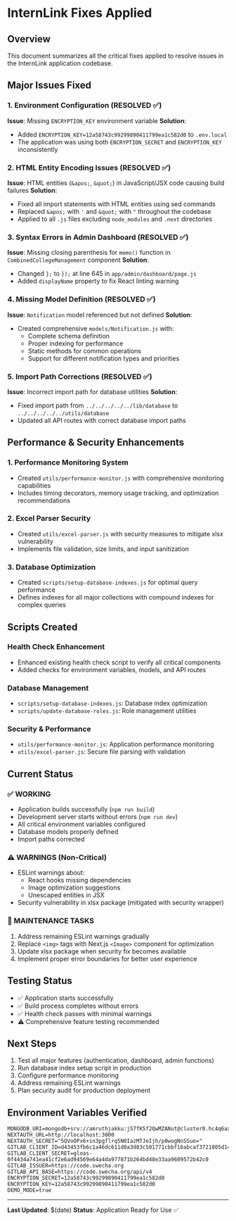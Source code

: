 # InternLink Fixes Applied

## Overview
This document summarizes all the critical fixes applied to resolve issues in the InternLink application codebase.

## Major Issues Fixed

### 1. Environment Configuration (RESOLVED ✅)
**Issue**: Missing `ENCRYPTION_KEY` environment variable
**Solution**: 
- Added `ENCRYPTION_KEY=12a58743c99299890411799ea1c582d0` to `.env.local`
- The application was using both `ENCRYPTION_SECRET` and `ENCRYPTION_KEY` inconsistently

### 2. HTML Entity Encoding Issues (RESOLVED ✅)
**Issue**: HTML entities (`&apos;`, `&quot;`) in JavaScript/JSX code causing build failures
**Solution**:
- Fixed all import statements with HTML entities using sed commands
- Replaced `&apos;` with `'` and `&quot;` with `"` throughout the codebase
- Applied to all `.js` files excluding `node_modules` and `.next` directories

### 3. Syntax Errors in Admin Dashboard (RESOLVED ✅)
**Issue**: Missing closing parenthesis for `memo()` function in `CombinedCollegeManagement` component
**Solution**:
- Changed `};` to `});` at line 645 in `app/admin/dashboard/page.js`
- Added `displayName` property to fix React linting warning

### 4. Missing Model Definition (RESOLVED ✅)
**Issue**: `Notification` model referenced but not defined
**Solution**:
- Created comprehensive `models/Notification.js` with:
  - Complete schema definition
  - Proper indexing for performance
  - Static methods for common operations
  - Support for different notification types and priorities

### 5. Import Path Corrections (RESOLVED ✅)
**Issue**: Incorrect import path for database utilities
**Solution**:
- Fixed import path from `../../../../../lib/database` to `../../../../../utils/database`
- Updated all API routes with correct database import paths

## Performance & Security Enhancements

### 1. Performance Monitoring System
- Created `utils/performance-monitor.js` with comprehensive monitoring capabilities
- Includes timing decorators, memory usage tracking, and optimization recommendations

### 2. Excel Parser Security
- Created `utils/excel-parser.js` with security measures to mitigate xlsx vulnerability
- Implements file validation, size limits, and input sanitization

### 3. Database Optimization
- Created `scripts/setup-database-indexes.js` for optimal query performance
- Defines indexes for all major collections with compound indexes for complex queries

## Scripts Created

### Health Check Enhancement
- Enhanced existing health check script to verify all critical components
- Added checks for environment variables, models, and API routes

### Database Management
- `scripts/setup-database-indexes.js`: Database index optimization
- `scripts/update-database-roles.js`: Role management utilities

### Security & Performance
- `utils/performance-monitor.js`: Application performance monitoring
- `utils/excel-parser.js`: Secure file parsing with validation

## Current Status

### ✅ WORKING
- Application builds successfully (`npm run build`)
- Development server starts without errors (`npm run dev`)
- All critical environment variables configured
- Database models properly defined
- Import paths corrected

### ⚠️ WARNINGS (Non-Critical)
- ESLint warnings about:
  - React hooks missing dependencies
  - Image optimization suggestions
  - Unescaped entities in JSX
- Security vulnerability in xlsx package (mitigated with security wrapper)

### 🔧 MAINTENANCE TASKS
1. Address remaining ESLint warnings gradually
2. Replace `<img>` tags with Next.js `<Image>` component for optimization
3. Update xlsx package when security fix becomes available
4. Implement proper error boundaries for better user experience

## Testing Status
- ✅ Application starts successfully
- ✅ Build process completes without errors
- ✅ Health check passes with minimal warnings
- ⚠️ Comprehensive feature testing recommended

## Next Steps
1. Test all major features (authentication, dashboard, admin functions)
2. Run database index setup script in production
3. Configure performance monitoring
4. Address remaining ESLint warnings
5. Plan security audit for production deployment

## Environment Variables Verified
```
MONGODB_URI=mongodb+srv://amruthjakku:jS7fK5f2QwMZANut@cluster0.hc4q6ax.mongodb.net/internship_tracker
NEXTAUTH_URL=http://localhost:3000
NEXTAUTH_SECRET="5QVoOPx6+in3pgflrq5N0IazMTJeIjh/p0wogNnSSuo="
GITLAB_CLIENT_ID=d43453fb6c1a46dc611d0a3d83c501771cbbf16abcaf3721805d14abf05ae859
GITLAB_CLIENT_SECRET=gloas-0f4434a741ea41cf2e6ad94569e64a4da977871b264bd48e33aa9609572b42c0
GITLAB_ISSUER=https://code.swecha.org
GITLAB_API_BASE=https://code.swecha.org/api/v4
ENCRYPTION_SECRET=12a58743c99299890411799ea1c582d0
ENCRYPTION_KEY=12a58743c99299890411799ea1c582d0
DEMO_MODE=true
```

---
**Last Updated**: $(date)
**Status**: Application Ready for Use ✅